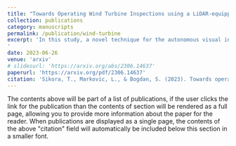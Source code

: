 ```yaml
---
title: "Towards Operating Wind Turbine Inspections using a LiDAR-equipped UAV"
collection: publications
category: manuscripts
permalink: /publication/wind-turbine
excerpt: 'In this study, a novel technique for the autonomous visual inspection of rotating wind turbine rotor blades utilizing an unmanned aerial vehicle (UAV) was developed. This approach addresses the challenges presented by the dynamic environment at hand and the requirement of maintaining a safe distance from the moving rotor blades. The application of UAV-based inspection techniques mitigates these dangers and the expenses associated with traditional wind turbine inspection methods which involve halting normal wind farm operations. Our proposed system incorporates algorithms and sensor technologies. It relies on a light detection and ranging (LiDAR) sensor system, an inertial measurement unit, and a GPS to accurately identify the relative position of the rotating wind turbine with respect to the UAV &quot; s own position. Once this position is determined, a non-destructive visual analysis of the rotating rotor blades is performed by generating a suitable trajectory and triggering a camera fitted on a gimbal system as the blades approach. This new technique, built upon the existing research on UAV inspection of rotating wind turbines, has been empirically validated using data collected from real-world wind farm applications. This article contributes to the ongoing trend of enhancing the safety and efficiency of infrastructure inspection. It also presents a good base for future research, with potential applications for other types of infrastructure, such as bridges or power lines.
'
date: 2023-06-26
venue: 'arxiv'
# slidesurl: 'https://arxiv.org/abs/2306.14637'
paperurl: 'https://arxiv.org/pdf/2306.14637'
citation: 'Sikora, T., Markovic, L., & Bogdan, S. (2023). Towards operating wind turbine inspections using a lidar-equipped uav. arXiv preprint arXiv:2306.14637.'
---
```


The contents above will be part of a list of publications, if the user clicks the link for the publication than the contents of section will be rendered as a full page, allowing you to provide more information about the paper for the reader. When publications are displayed as a single page, the contents of the above "citation" field will automatically be included below this section in a smaller font.